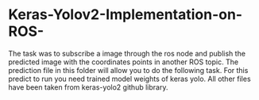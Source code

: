 # Keras-Yolov2-Implementation-on-ROS-
The task was to subscribe a image through the ros node and publish the predicted image with the coordinates points in another ROS topic. The prediction file in this folder will allow you to do the following task. For this predict to run you need trained model weights of keras yolo. All other files have been taken from keras-yolo2 github library.
